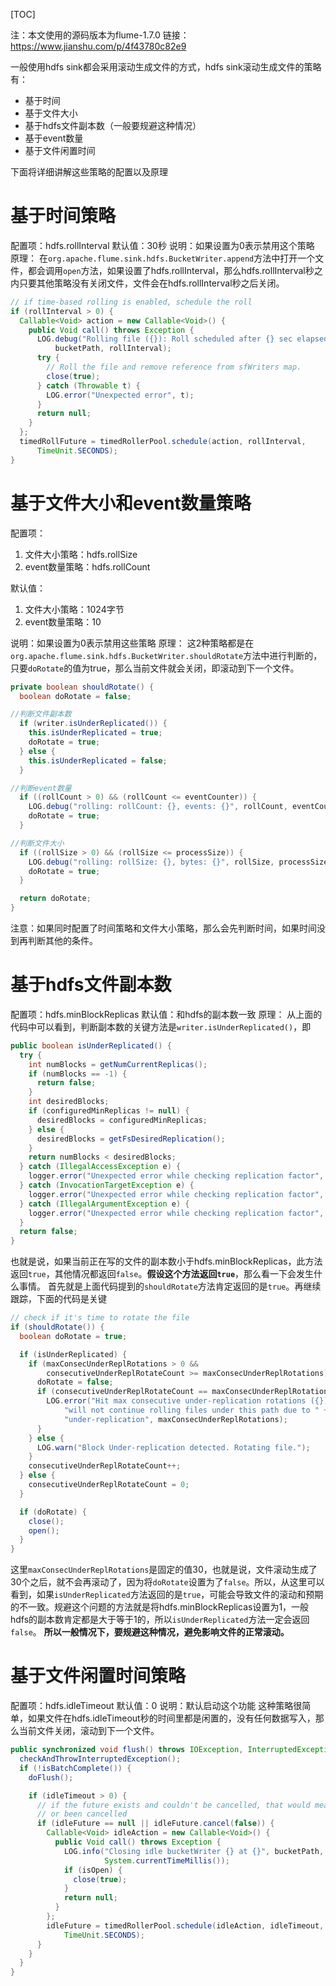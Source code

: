 [TOC]

注：本文使用的源码版本为flume-1.7.0
链接：https://www.jianshu.com/p/4f43780c82e9

一般使用hdfs sink都会采用滚动生成文件的方式，hdfs sink滚动生成文件的策略有：

*   基于时间
*   基于文件大小
*   基于hdfs文件副本数（一般要规避这种情况）
*   基于event数量
*   基于文件闲置时间

下面将详细讲解这些策略的配置以及原理

# 基于时间策略

配置项：hdfs.rollInterval
 默认值：30秒
 说明：如果设置为0表示禁用这个策略
 原理：
 在`org.apache.flume.sink.hdfs.BucketWriter.append`方法中打开一个文件，都会调用`open`方法，如果设置了hdfs.rollInterval，那么hdfs.rollInterval秒之内只要其他策略没有关闭文件，文件会在hdfs.rollInterval秒之后关闭。

```java
// if time-based rolling is enabled, schedule the roll
if (rollInterval > 0) {
  Callable<Void> action = new Callable<Void>() {
    public Void call() throws Exception {
      LOG.debug("Rolling file ({}): Roll scheduled after {} sec elapsed.",
          bucketPath, rollInterval);
      try {
        // Roll the file and remove reference from sfWriters map.
        close(true);
      } catch (Throwable t) {
        LOG.error("Unexpected error", t);
      }
      return null;
    }
  };
  timedRollFuture = timedRollerPool.schedule(action, rollInterval,
      TimeUnit.SECONDS);
}

```

# 基于文件大小和event数量策略

配置项：

1.  文件大小策略：hdfs.rollSize
2.  event数量策略：hdfs.rollCount

默认值：

1.  文件大小策略：1024字节
2.  event数量策略：10

说明：如果设置为0表示禁用这些策略
 原理：
 这2种策略都是在`org.apache.flume.sink.hdfs.BucketWriter.shouldRotate`方法中进行判断的，只要`doRotate`的值为true，那么当前文件就会关闭，即滚动到下一个文件。

```java
private boolean shouldRotate() {
  boolean doRotate = false;

//判断文件副本数
  if (writer.isUnderReplicated()) {
    this.isUnderReplicated = true;
    doRotate = true;
  } else {
    this.isUnderReplicated = false;
  }

//判断event数量
  if ((rollCount > 0) && (rollCount <= eventCounter)) {
    LOG.debug("rolling: rollCount: {}, events: {}", rollCount, eventCounter);
    doRotate = true;
  }

//判断文件大小
  if ((rollSize > 0) && (rollSize <= processSize)) {
    LOG.debug("rolling: rollSize: {}, bytes: {}", rollSize, processSize);
    doRotate = true;
  }

  return doRotate;
}

```

注意：如果同时配置了时间策略和文件大小策略，那么会先判断时间，如果时间没到再判断其他的条件。

# 基于hdfs文件副本数

配置项：hdfs.minBlockReplicas
 默认值：和hdfs的副本数一致
 原理：
 从上面的代码中可以看到，判断副本数的关键方法是`writer.isUnderReplicated()`，即

```java
public boolean isUnderReplicated() {
  try {
    int numBlocks = getNumCurrentReplicas();
    if (numBlocks == -1) {
      return false;
    }
    int desiredBlocks;
    if (configuredMinReplicas != null) {
      desiredBlocks = configuredMinReplicas;
    } else {
      desiredBlocks = getFsDesiredReplication();
    }
    return numBlocks < desiredBlocks;
  } catch (IllegalAccessException e) {
    logger.error("Unexpected error while checking replication factor", e);
  } catch (InvocationTargetException e) {
    logger.error("Unexpected error while checking replication factor", e);
  } catch (IllegalArgumentException e) {
    logger.error("Unexpected error while checking replication factor", e);
  }
  return false;
}

```

也就是说，如果当前正在写的文件的副本数小于hdfs.minBlockReplicas，此方法返回`true`，其他情况都返回`false`。**假设这个方法返回`true`**，那么看一下会发生什么事情。
 首先就是上面代码提到的`shouldRotate`方法肯定返回的是`true`。再继续跟踪，下面的代码是关键

```java
// check if it's time to rotate the file
if (shouldRotate()) {
  boolean doRotate = true;

  if (isUnderReplicated) {
    if (maxConsecUnderReplRotations > 0 &&
        consecutiveUnderReplRotateCount >= maxConsecUnderReplRotations) {
      doRotate = false;
      if (consecutiveUnderReplRotateCount == maxConsecUnderReplRotations) {
        LOG.error("Hit max consecutive under-replication rotations ({}); " +
            "will not continue rolling files under this path due to " +
            "under-replication", maxConsecUnderReplRotations);
      }
    } else {
      LOG.warn("Block Under-replication detected. Rotating file.");
    }
    consecutiveUnderReplRotateCount++;
  } else {
    consecutiveUnderReplRotateCount = 0;
  }

  if (doRotate) {
    close();
    open();
  }
}

```

这里`maxConsecUnderReplRotations`是固定的值30，也就是说，文件滚动生成了30个之后，就不会再滚动了，因为将`doRotate`设置为了`false`。所以，从这里可以看到，如果`isUnderReplicated`方法返回的是`true`，可能会导致文件的滚动和预期的不一致。规避这个问题的方法就是将hdfs.minBlockReplicas设置为1，一般hdfs的副本数肯定都是大于等于1的，所以`isUnderReplicated`方法一定会返回`false`。
 **所以一般情况下，要规避这种情况，避免影响文件的正常滚动。**

# 基于文件闲置时间策略

配置项：hdfs.idleTimeout
 默认值：0
 说明：默认启动这个功能
 这种策略很简单，如果文件在hdfs.idleTimeout秒的时间里都是闲置的，没有任何数据写入，那么当前文件关闭，滚动到下一个文件。

```java
public synchronized void flush() throws IOException, InterruptedException {
  checkAndThrowInterruptedException();
  if (!isBatchComplete()) {
    doFlush();

    if (idleTimeout > 0) {
      // if the future exists and couldn't be cancelled, that would mean it has already run
      // or been cancelled
      if (idleFuture == null || idleFuture.cancel(false)) {
        Callable<Void> idleAction = new Callable<Void>() {
          public Void call() throws Exception {
            LOG.info("Closing idle bucketWriter {} at {}", bucketPath,
                     System.currentTimeMillis());
            if (isOpen) {
              close(true);
            }
            return null;
          }
        };
        idleFuture = timedRollerPool.schedule(idleAction, idleTimeout,
            TimeUnit.SECONDS);
      }
    }
  }
}

```
